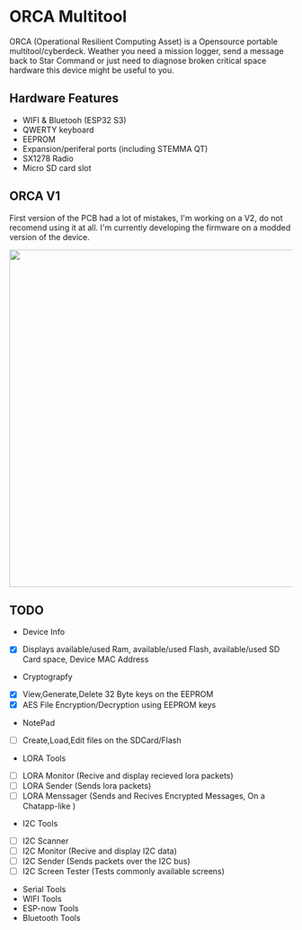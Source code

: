 # ORCA Multitool 

ORCA (Operational Resilient Computing Asset) is a Opensource portable multitool/cyberdeck. Weather you need a mission logger, send a message back to Star Command or just need to diagnose broken critical space hardware this device might be useful to you.

## Hardware Features
- WIFI & Bluetooh (ESP32 S3)
- QWERTY keyboard
- EEPROM
- Expansion/periferal ports (including STEMMA QT)
- SX1278 Radio
- Micro SD card slot

## ORCA V1
First version of the PCB had a lot of mistakes, I'm working on a V2, do not recomend using it at all. I'm currently developing the firmware on a modded version of the device.

<img src='./Photos/ORCA V1.png' width='600'>


## TODO
- Device Info
- [x] Displays available/used Ram, available/used Flash, available/used SD Card space, Device MAC Address
- Cryptograpfy
- [x] View,Generate,Delete 32 Byte keys on the EEPROM
- [x] AES File Encryption/Decryption using EEPROM keys
- NotePad
- [ ] Create,Load,Edit files on the SDCard/Flash
- LORA Tools
- [ ] LORA Monitor (Recive and display recieved lora packets)
- [ ] LORA Sender (Sends lora packets)
- [ ] LORA Menssager (Sends and Recives Encrypted Messages, On a Chatapp-like )
- I2C Tools
- [ ] I2C Scanner
- [ ] I2C Monitor (Recive and display I2C data)
- [ ] I2C Sender (Sends packets over the I2C bus)
- [ ] I2C Screen Tester (Tests commonly available screens)
- Serial Tools
- WIFI Tools
- ESP-now Tools
- Bluetooth Tools
  
